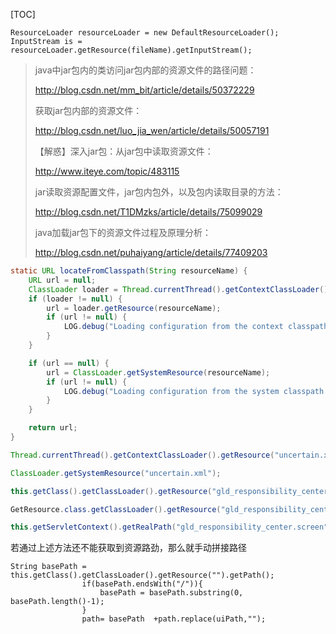 

[TOC]







```
ResourceLoader resourceLoader = new DefaultResourceLoader();
InputStream is = resourceLoader.getResource(fileName).getInputStream();
```





>  java中jar包内的类访问jar包内部的资源文件的路径问题：
>
> http://blog.csdn.net/mm_bit/article/details/50372229
>
> 获取jar包内部的资源文件：
>
> http://blog.csdn.net/luo_jia_wen/article/details/50057191
>
> 【解惑】深入jar包：从jar包中读取资源文件：
>
> http://www.iteye.com/topic/483115
>
>  jar读取资源配置文件，jar包内包外，以及包内读取目录的方法：
>
> http://blog.csdn.net/T1DMzks/article/details/75099029
>
>  java加载jar包下的资源文件过程及原理分析：
>
> http://blog.csdn.net/puhaiyang/article/details/77409203







```java
static URL locateFromClasspath(String resourceName) {
    URL url = null;
    ClassLoader loader = Thread.currentThread().getContextClassLoader();
    if (loader != null) {
        url = loader.getResource(resourceName);
        if (url != null) {
            LOG.debug("Loading configuration from the context classpath (" + resourceName + ")");
        }
    }

    if (url == null) {
        url = ClassLoader.getSystemResource(resourceName);
        if (url != null) {
            LOG.debug("Loading configuration from the system classpath (" + resourceName + ")");
        }
    }

    return url;
}
```







```java
Thread.currentThread().getContextClassLoader().getResource("uncertain.xml");

ClassLoader.getSystemResource("uncertain.xml");

this.getClass().getClassLoader().getResource("gld_responsibility_center.screen").getPath();

GetResource.class.getClassLoader().getResource("gld_responsibility_center.screen").getPath();

this.getServletContext().getRealPath("gld_responsibility_center.screen").isEmpty();

```



若通过上述方法还不能获取到资源路劲，那么就手动拼接路径

```
String basePath = this.getClass().getClassLoader().getResource("").getPath();
				if(basePath.endsWith("/")){
					basePath = basePath.substring(0, basePath.length()-1);
				}
				path= basePath  +path.replace(uiPath,"");
```



